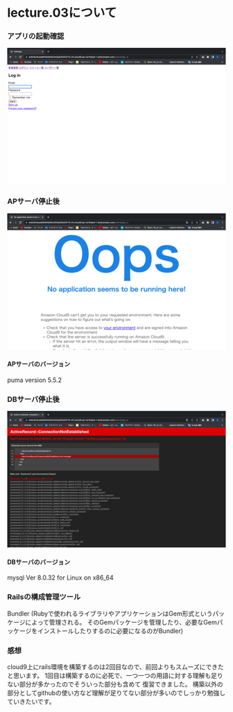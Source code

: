 # lecture.03について

### アプリの起動確認

![アプリの起動確認](images03/kidou.png)

### APサーバ停止後

![APサーバ停止](images03/error2.png)

#### APサーバのバージョン
puma version 5.5.2

### DBサーバ停止後

![DBサーバ停止](images03/error.png)

#### DBサーバのバージョン
mysql  Ver 8.0.32 for Linux on x86_64

### Railsの構成管理ツール
Bundler
(Rubyで使われるライブラリやアプリケーションはGem形式というパッケージによって管理される。
そのGemパッケージを管理したり、必要なGemパッケージをインストールしたりするのに必要になるのがBundler)

### 感想
cloud9上にrails環境を構築するのは2回目なので、前回よりもスムーズにできたと思います。
1回目は構築するのに必死で、一つ一つの用語に対する理解も足りない部分が多かったのでそういった部分も含めて
復習できました。
構築以外の部分としてgithubの使い方など理解が足りてない部分が多いのでしっかり勉強していきたいです。
